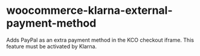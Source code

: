 # woocommerce-klarna-external-payment-method
Adds PayPal as an extra payment method in the KCO checkout iframe. This feature must be activated by Klarna.
